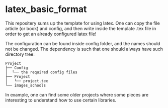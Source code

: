# latex_basic_format

This repositery sums up the template for using latex. 
One can copy the file article (or book) and config, and then write inside the template .tex file in order to get an already configured latex file!

The configuration can be found inside config folder, and the names should not be changed.
The dependency is such that one should always have such directory tree:

```
Project
├── Config
│  └── the required config files
├── Project
│   └── project.tex
└── images_schools
```

In example, one can find some older projects where some pieces are interesting to understand how to use certain libraries.
